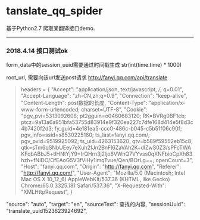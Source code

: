 # tanslate_qq_spider
基于Python2.7 爬取某翻译接口demo.

***
### 2018.4.14 接口测试ok
form_data中的session_uuid需要通过时间戳生成 str(int(time.time) * 1000)

root_url, 需要向该url发送post请求
http://fanyi.qq.com/api/translate

> headers = {
	"Accept": "application/json, text/javascript, */*; q=0.01",
	"Accept-Language": "zh-CN,zh;q=0.9",
	"Connection": "keep-alive",
	"Content-Length": post数据的长度,
	"Content-Type": "application/x-www-form-urlencoded; charset=UTF-8",
	"Cookie": "pgv_pvi=5313092608; pt2gguin=o0460683120; RK=BVRg0BF1eb; ptcz=9a13a6a951bfa53755d83914e9f320ea227c7dfe168d414e5f8d3c4b7420f2d3; fy_guid=4e181ea5-ccc0-486c-b045-c5b51f06c90f; pgv_info=ssid=s8530225160; ts_last=fanyi.qq.com/; pgv_pvid=9519925092; ts_uid=4263153620; qtv=b589f59552eb15c8; qtk=sTm6qSNbUEey7eXuh2fJn2BnFl6ZaVAh2K+dlZwS0Z3/sPFcTWAKFqbABbJ5+tlHNtYjY9+IrQHrn3j2ljo6VWnQ7VYvss0qXNFbioCpXh83hzh+fNIDO/OfEAoG5V3fViHy1imqTvue/Qen/BOrLg==; openCount=3",
	"Host": "fanyi.qq.com",
	"Origin": "http://fanyi.qq.com",
	"Referer": "http://fanyi.qq.com/",
	"User-Agent": "Mozilla/5.0 (Macintosh; Intel Mac OS X 10_12_6) AppleWebKit/537.36 (KHTML, like Gecko) Chrome/65.0.3325.181 Safari/537.36",
	"X-Requested-With": "XMLHttpRequest",
}

"source": "auto",
"target": "en",
"sourceText": 查找的内容,
"sessionUuid": "translate_uuid1523623924692",


